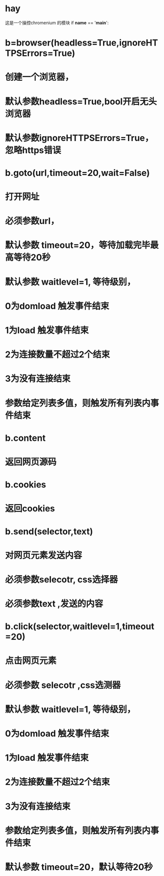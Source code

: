 # hay
这是一个操控chromenium 的模块
if __name__ == '__main__':
# b=browser(headless=True,ignoreHTTPSErrors=True) 

# 创建一个浏览器，
# 默认参数headless=True,bool开启无头浏览器
# 默认参数ignoreHTTPSErrors=True，忽略https错误


# b.goto(url,timeout=20,wait=False)     
# 打开网址
# 必须参数url，
# 默认参数 timeout=20，等待加载完毕最高等待20秒
# 默认参数 waitlevel=1, 等待级别，
# 0为domload 触发事件结束
# 1为load 触发事件结束
# 2为连接数量不超过2个结束
# 3为没有连接结束
# 参数给定列表多值，则触发所有列表内事件结束


# b.content
# 返回网页源码


# b.cookies 
# 返回cookies 


# b.send(selector,text)
# 对网页元素发送内容
# 必须参数selecotr, css选择器
# 必须参数text    ,发送的内容

# b.click(selector,waitlevel=1,timeout=20)
# 点击网页元素
# 必须参数 selecotr ,css选测器
# 默认参数 waitlevel=1, 等待级别，
# 0为domload 触发事件结束
# 1为load 触发事件结束
# 2为连接数量不超过2个结束
# 3为没有连接结束
# 参数给定列表多值，则触发所有列表内事件结束
# 默认参数 timeout=20，默认等待20秒
